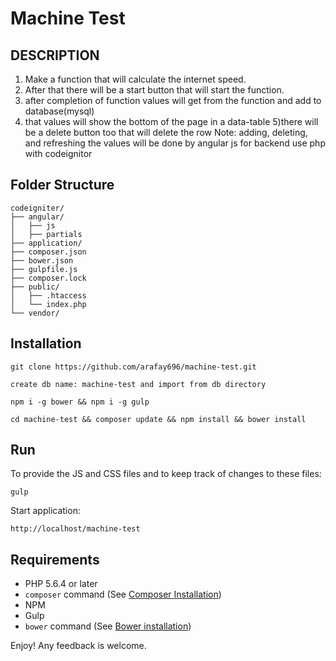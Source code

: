 # Machine Test

## DESCRIPTION

1) Make a function that will calculate the internet speed.
2) After that there will be a start button that will start the function. 
3) after completion of function values will get from the function and add to database(mysql)
4) that values will show the bottom of the page in a data-table
5)there will be a delete button too that will delete the row
Note: adding, deleting, and refreshing the values will be done by angular js for backend use php with codeignitor 

## Folder Structure

```
codeigniter/
├── angular/
│   ├── js
│   ├── partials
├── application/
├── composer.json
├── bower.json
├── gulpfile.js
├── composer.lock
├── public/
│   ├── .htaccess
│   └── index.php
└── vendor/
```

## Installation
```
git clone https://github.com/arafay696/machine-test.git
```

```
create db name: machine-test and import from db directory
```

```
npm i -g bower && npm i -g gulp
```

```
cd machine-test && composer update && npm install && bower install
```

## Run

To provide the JS and CSS files and to keep track of changes to these files:
```
gulp
```

Start application:
```
http://localhost/machine-test
```

## Requirements

- PHP 5.6.4 or later
- `composer` command (See [Composer Installation](https://getcomposer.org/doc/00-intro.md#installation-linux-unix-osx))
- NPM
- Gulp
- `bower` command (See [Bower installation](https://bower.io/))

Enjoy! Any feedback is welcome.